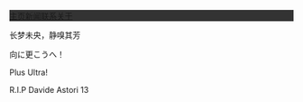 <title>向に更こうへ！Plus Ultra!</title>
<style>
body 
{
	background-image:url("16c9fa8904f97bd1168f93c209a617281324e334_raw.jpg");
	background-repeat:no-repeat;
	background-attachment:fixed;
	background-position:top;
}
ul 
{
    list-style-type: none;
    margin: 0;
    padding: 0;
    overflow: hidden;
    background-color: #333;
}
li 
{
    float: left;
}

li a 
{
    display: block;
    color: white;
    text-align: center;
    padding: 14px 16px;
    text-decoration: none;
}

li a:hover 
{
    background-color: #111;
}
</style>
<ul>
  <li><a class="active" href="#home">主页</a></li>
  <li><a href="#news">新闻</a></li>
  <li><a href="#contact">联系</a></li>
  <li><a href="#about">关于</a></li>
</ul>
<p>长梦未央，静嗅其芳</p>
<p>向に更こうへ！</p>
<p>Plus Ultra!</p>
<p>R.I.P Davide Astori 13</p>
